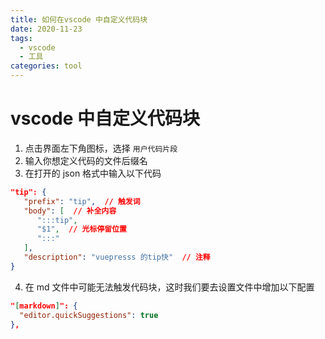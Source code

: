 ```yaml
---
title: 如何在vscode 中自定义代码块
date: 2020-11-23
tags:
  - vscode
  - 工具
categories: tool
---
```


# vscode 中自定义代码块

1. 点击界面左下角图标，选择 `用户代码片段`
2. 输入你想定义代码的文件后缀名
3. 在打开的 json 格式中输入以下代码

```json
"tip": {
   "prefix": "tip",  // 触发词
   "body": [  // 补全内容
      ":::tip",
      "$1",  // 光标停留位置
      ":::"
   ],
   "description": "vuepresss 的tip快"  // 注释
}
```

4. 在 md 文件中可能无法触发代码块，这时我们要去设置文件中增加以下配置

```json
"[markdown]": {
  "editor.quickSuggestions": true
},
```

